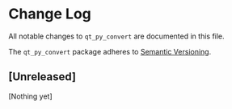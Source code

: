 # Change Log
All notable changes to `qt_py_convert` are documented in this file.

The `qt_py_convert` package adheres to [Semantic Versioning](http://semver.org/).


<!-- TEMPLATE
## [Unreleased]

[Nothing yet]

## [0.1.0] - 2017-05-24
#### Added
- ...

#### Fixed
- ...

#### Changed
- ...

-->


## [Unreleased]

[Nothing yet]

